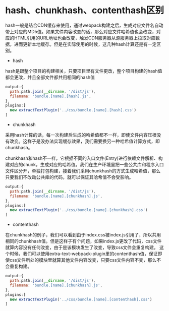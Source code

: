 hash、chunkhash、contenthash区别
====

hash一般是结合CDN缓存来使用，通过webpack构建之后，生成对应文件名自动带上对应的MD5值。如果文件内容改变的话，那么对应文件哈希值也会改变，对应的HTML引用的URL地址也会改变，触发CDN服务器从源服务器上拉取对应数据，进而更新本地缓存。但是在实际使用的时候，这几种hash计算还是有一定区别。


- hash

hash是跟整个项目的构建相关，只要项目里有文件更改，整个项目构建的hash值都会更改，并且全部文件都共用相同的hash值

``` js
output:{
  path:path.join(__dirname, '/dist/js'),
  filename: 'bundle.[name].[hash].js',
},
plugins:[
  new extractTextPlugin('../css/bundle.[name].[hash].css')
]
```

- chunkhash

采用hash计算的话，每一次构建后生成的哈希值都不一样，即使文件内容压根没有改变。这样子是没办法实现缓存效果，我们需要换另一种哈希值计算方式，即chunkhash。

chunkhash和hash不一样，它根据不同的入口文件(Entry)进行依赖文件解析、构建对应的chunk，生成对应的哈希值。我们在生产环境里把一些公共库和程序入口文件区分开，单独打包构建，接着我们采用chunkhash的方式生成哈希值，那么只要我们不改动公共库的代码，就可以保证其哈希值不会受影响。

``` js
output:{
  path:path.join(__dirname, '/dist/js'),
  filename: 'bundle.[name].[chunkhash].js',
},
plugins:[
  new extractTextPlugin('../css/bundle.[name].[chunkhash].css')
]
```

- contenthash

在chunkhash的例子，我们可以看到由于index.css被index.js引用了，所以共用相同的chunkhash值。但是这样子有个问题，如果index.js更改了代码，css文件就算内容没有任何改变，由于是该模块发生了改变，导致css文件会重复构建。
这个时候，我们可以使用extra-text-webpack-plugin里的contenthash值，保证即使css文件所处的模块里就算其他文件内容改变，只要css文件内容不变，那么不会重复构建。

``` js
output:{
  path:path.join(__dirname, '/dist/js'),
  filename: 'bundle.[name].[chunkhash].js',
},
plugins:[
  new extractTextPlugin('../css/bundle.[name].[contenthash].css')
]
```